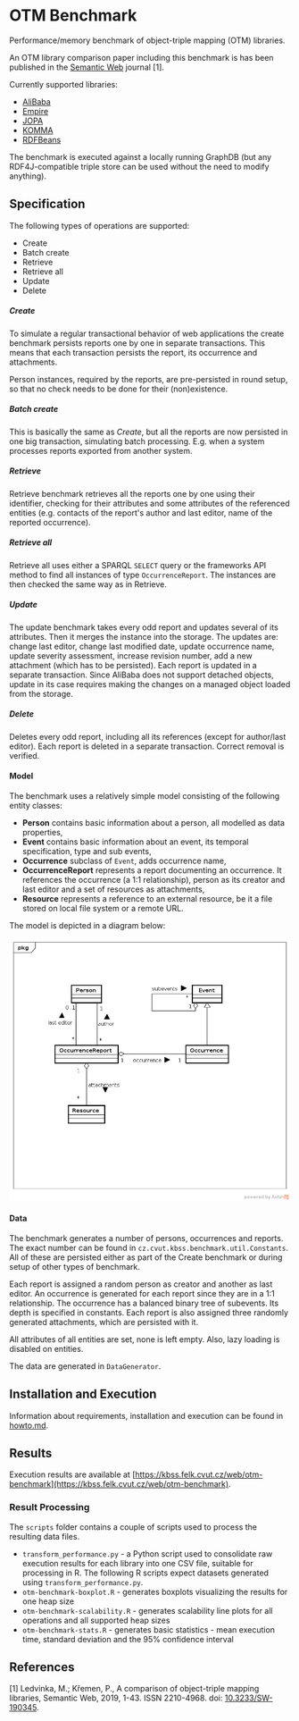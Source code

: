 # OTM Benchmark

Performance/memory benchmark of object-triple mapping (OTM) libraries.

An OTM library comparison paper including this benchmark is has been published in the [Semantic Web](http://www.semantic-web-journal.net/content/comparison-object-triple-mapping-libraries) journal [1].

Currently supported libraries:

* [AliBaba](https://bitbucket.org/openrdf/alibaba/)
* [Empire](https://github.com/mhgrove/Empire)
* [JOPA](https://github.com/kbss-cvut/jopa)
* [KOMMA](https://github.com/komma/komma)
* [RDFBeans](https://rdfbeans.github.io/)

The benchmark is executed against a locally running GraphDB (but any RDF4J-compatible triple store can be used without the need to modify anything).

## Specification

The following types of operations are supported:

* Create
* Batch create
* Retrieve
* Retrieve all
* Update
* Delete

##### Create

To simulate a regular transactional behavior of web applications the create benchmark persists reports one by one in separate transactions. 
This means that each transaction persists the report, its occurrence and attachments.

Person instances, required by the reports, are pre-persisted in round setup, so that no check needs to be done for their (non)existence.


##### Batch create

This is basically the same as _Create_, but all the reports are now persisted in one big transaction, simulating batch processing. E.g. when a
system processes reports exported from another system.


##### Retrieve

Retrieve benchmark retrieves all the reports one by one using their identifier, checking for their attributes and some attributes of the referenced entities (e.g. contacts
of the report's author and last editor, name of the reported occurrence).

##### Retrieve all

Retrieve all uses either a SPARQL `SELECT` query or the frameworks API method to find all instances of type `OccurrenceReport`. The instances
are then checked the same way as in Retrieve.

##### Update

The update benchmark takes every odd report and updates several of its attributes. Then it merges the instance into the storage.
The updates are: change last editor, change last modified date, update occurrence name, update severity assessment, increase revision number,
add a new attachment (which has to be persisted). Each report is updated in a separate transaction. Since AliBaba does not support
detached objects, update in its case requires making the changes on a managed object loaded from the storage.

##### Delete

Deletes every odd report, including all its references (except for author/last editor). Each report is deleted in a separate transaction.
Correct removal is verified.

#### Model

The benchmark uses a relatively simple model consisting of the following entity classes:
* **Person** contains basic information about a person, all modelled as data properties,
* **Event** contains basic information about an event, its temporal specification, type and sub events,
* **Occurrence** subclass of `Event`, adds occurrence name,
* **OccurrenceReport** represents a report documenting an occurrence. It references the occurrence (a 1:1 relationship), person as its creator and last editor and a set of resources as attachments,
* **Resource** represents a reference to an external resource, be it a file stored on local file system or a remote URL.

The model is depicted in a diagram below:

![Model diagram](model.png "Diagram of the object model used in the benchmark.")


#### Data

The benchmark generates a number of persons, occurrences and reports. The exact number can be found in `cz.cvut.kbss.benchmark.util.Constants`.
All of these are persisted either as part of the Create benchmark or during setup of other types of benchmark.

Each report is assigned a random person as creator and another as last editor. An occurrence is generated for each report since they 
are in a 1:1 relationship. The occurrence has a balanced binary tree of subevents. Its depth is specified in constants.
Each report is also assigned three randomly generated attachments, which are persisted with it.

All attributes of all entities are set, none is left empty. Also, lazy loading is disabled on entities.

The data are generated in `DataGenerator`.

## Installation and Execution

Information about requirements, installation and execution can be found in [howto.md](howto.md).

## Results

Execution results are available at [https://kbss.felk.cvut.cz/web/otm-benchmark](https://kbss.felk.cvut.cz/web/otm-benchmark).

### Result Processing

The `scripts` folder contains a couple of scripts used to process the resulting data files.

* `transform_performance.py` - a Python script used to consolidate raw execution results for each library into one CSV file, suitable for processing in R.
The following R scripts expect datasets generated using `transform_performance.py`.
* `otm-benchmark-boxplot.R` - generates boxplots visualizing the results for one heap size
* `otm-benchmark-scalability.R` - generates scalability line plots for all operations and all supported heap sizes
* `otm-benchmark-stats.R` - generates basic statistics - mean execution time, standard deviation and the 95% confidence interval

## References
[1] Ledvinka, M.; Křemen, P., A comparison of object-triple mapping libraries, Semantic Web, 2019, 1-43. ISSN 2210-4968. doi: [10.3233/SW-190345](http://dx.doi.org/10.3233/SW-190345).
